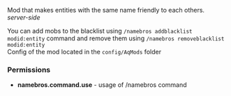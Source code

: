 Mod that makes entities with the same name friendly to each others. </br>
*server-side*

You can add mobs to the blacklist using `/namebros addblacklist modid:entity` command and remove them using `/namebros removeblacklist modid:entity`</br>
Config of the mod located in the `config/AqMods` folder

### Permissions
* **namebros.command.use** - usage of /namebros command
